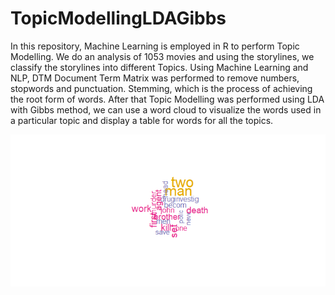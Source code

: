 # TopicModellingLDAGibbs

In this repository, Machine Learning is employed in R to perform Topic Modelling. We do an analysis of 1053 movies and using the storylines, we classify the storylines into different Topics. Using Machine Learning and NLP, DTM Document Term Matrix was performed to remove numbers, stopwords and punctuation. Stemming, which is the process of achieving the root form of words. After that Topic Modelling was performed using LDA with Gibbs method, we can use a word cloud to visualize the words used in a particular topic and display a table for words for all the topics.

![wordcloud](RPlotTopic4WordCloud.png)
